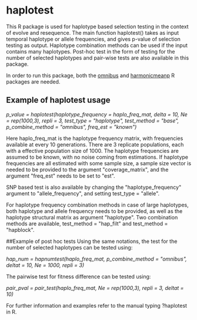 # haplotest
This R package is used for haplotype based selection testing in the context of evolve and resequence. The main function haplotest() takes as input temporal haplotype or allele frequencies, and gives p-value of selection testing as output. Haplotype combination methods can be used if the input contains many haplotypes. Post-hoc test in the form of testing for the number of selected haplotypes and pair-wise tests are also available in this package.

In order to run this package, both the [omnibus](https://github.com/ThomasTaus/omnibus) and [harmonicmeanp](https://github.com/danny-wilson/harmonicmeanp) R packages are needed. 
## Example of haplotest usage
_p_value = haplotest(haplotype_frequency = haplo_freq_mat, delta = 10, Ne = rep(1000,3), repli = 3, test_type = "haplotype", test_method = "base", p_combine_method = "omnibus", freq_est = "known")_

Here haplo_freq_mat is the haplotype frequency matrix, with frequencies available at every 10 generations. There are 3 replicate populations, each with a effective population size of 1000. The haplotype frequencies are assumed to be known, with no noise coming from estimations. If haplotype frequencies are all estimated with some sample size, a sample size vector is needed to be provided to the argument "coverage_matrix", and the argument "freq_est" needs to be set to "est".

SNP based test is also available by changing the "haplotype_frequency" argument to "allele_frequency", and setting test_type = "allele".

For haplotype frequency combination methods in case of large haplotypes, both haplotype and allele frequency needs to be provided, as well as the haplotype structural matrix as argument "haplotype". Two combination methods are available, test_method = "hap_filt" and test_method = "hapblock".

##Example of post hoc tests
Using the same notations, the test for the number of selected haplotypes can be tested using:

_hap_num = hapnumtest(haplo_freq_mat, p_combine_method = "omnibus", deltat = 10, Ne = 1000, repli = 3)_

The pairwise test for fitness difference can be tested using:

_pair_pval = pair_test(haplo_freq_mat, Ne = rep(1000,3), repli = 3, deltat = 10)_

For further information and examples refer to the manual typing ?haplotest in R.
